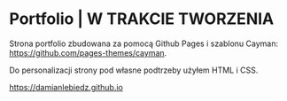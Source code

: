 # Portfolio | W TRAKCIE TWORZENIA

Strona portfolio zbudowana za pomocą Github Pages i szablonu Cayman: https://github.com/pages-themes/cayman.

Do personalizacji strony pod własne podtrzeby użyłem HTML i CSS.

https://damianlebiedz.github.io

